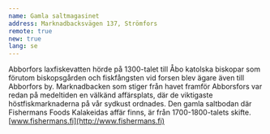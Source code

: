 ```yaml
---
name: Gamla saltmagasinet
address: Marknadbacksvägen 137, Strömfors
remote: true
new: true
lang: se
---
```

Abborfors laxfiskevatten hörde på 1300-talet till Åbo katolska biskopar som förutom biskopsgården och fiskfångsten vid 
forsen blev ägare även till Abborfors by. Marknadbacken som stiger från havet framför Abborsfors var redan på medeltiden 
en välkänd affärsplats, där de viktigaste höstfiskmarknaderna på vår sydkust ordnades. Den gamla saltbodan där Fishermans 
Foods Kalakeidas affär finns, är från 1700-1800-talets skifte.
[www.fishermans.fi](http://www.fishermans.fi)

